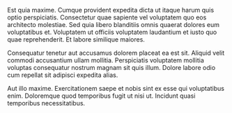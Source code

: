 Est quia maxime. Cumque provident expedita dicta ut itaque harum quis optio perspiciatis. Consectetur quae sapiente vel voluptatem quo eos architecto molestiae. Sed quia libero blanditiis omnis quaerat dolores eum voluptatibus et. Voluptatem ut officiis voluptatem laudantium et iusto quo quae reprehenderit. Et labore similique maiores.
 Consequatur tenetur aut accusamus dolorem placeat ea est sit. Aliquid velit commodi accusantium ullam mollitia. Perspiciatis voluptatem mollitia voluptas consequatur nostrum magnam sit quis illum. Dolore labore odio cum repellat sit adipisci expedita alias.
 Aut illo maxime. Exercitationem saepe et nobis sint ex esse qui voluptatibus enim. Doloremque quod temporibus fugit ut nisi ut. Incidunt quasi temporibus necessitatibus.